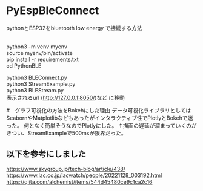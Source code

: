 # PyEspBleConnect
pythonとESP32をbluetooth low energy で接続する方法

<br>
python3 -m venv myenv<br>
source myenv/bin/activate<br>
pip install -r requirements.txt<br>
cd PythonBLE <br>

python3 BLEConnect.py<br> 
python3 StreamExample.py<br>
python3 BLEStream.py<br>
    表示されるurl (http://127.0.0.1:8050/)など に移動<br>


#　グラフ可視化の方法をBokehにした理由
データ可視化ライブラリとしてはSeabornやMatplotlibなどもあったがインタラクティブ性でPlotlyとBokehで迷った。
何となく簡単そうなのでPlotlyにした。
↑描画の遅延が溜まっていくのがきつい、StreamExampleで500msが限界だった。
## 以下を参考にしました
<https://www.skygroup.jp/tech-blog/article/438/>
<https://www.lac.co.jp/lacwatch/people/20221128_003192.html>
<https://qiita.com/alchemist/items/544d45480ce9c1ca2c16>

